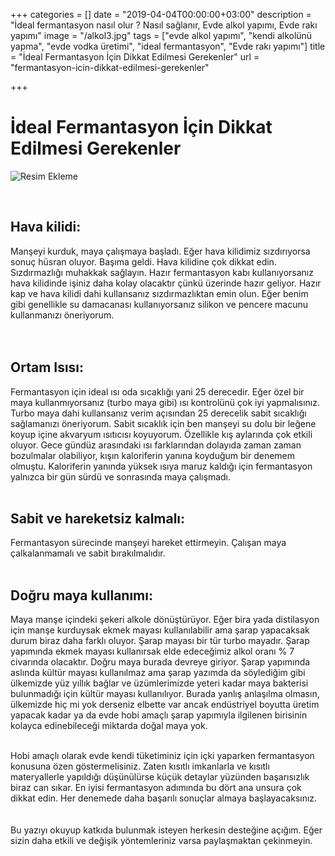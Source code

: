 +++
categories = []
date = "2019-04-04T00:00:00+03:00"
description = "İdeal fermantasyon nasıl olur ? Nasıl sağlanır, Evde alkol yapımı, Evde rakı yapımı"
image = "/alkol3.jpg"
tags = ["evde alkol yapımı", "kendi alkolünü yapma", "evde vodka üretimi", "ideal fermantasyon", "Evde rakı yapımı"]
title = "İdeal Fermantasyon İçin Dikkat Edilmesi Gerekenler"
url = "fermantasyon-icin-dikkat-edilmesi-gerekenler"

+++
# İdeal Fermantasyon İçin Dikkat Edilmesi Gerekenler

![Resim Ekleme](https://keyifleryerinde.com/wp-content/uploads/2018/08/mai%C5%9Fe-2-1024x842.jpg)

<br>

## Hava kilidi:

Manşeyi kurduk, maya çalışmaya başladı. Eğer hava kilidimiz sızdırıyorsa sonuç hüsran oluyor. Başıma geldi. Hava kilidine çok dikkat edin. Sızdırmazlığı muhakkak sağlayın. Hazır fermantasyon kabı kullanıyorsanız hava kilidinde işiniz daha kolay olacaktır çünkü üzerinde hazır geliyor. Hazır kap ve hava kilidi dahi kullansanız sızdırmazlıktan emin olun. Eğer benim gibi genellikle su damacanası kullanıyorsanız silikon ve pencere macunu kullanmanızı öneriyorum.  
<br><br>

## Ortam Isısı:

Fermantasyon için ideal ısı oda sıcaklığı yani 25 derecedir. Eğer özel bir maya kullanmıyorsanız (turbo maya gibi) ısı kontrolünü çok iyi yapmalısınız. Turbo maya dahi kullansanız verim açısından 25 derecelik sabit sıcaklığı sağlamanızı öneriyorum. Sabit sıcaklık için ben manşeyi su dolu bir leğene koyup içine akvaryum ısıtıcısı koyuyorum. Özellikle kış aylarında çok etkili oluyor. Gece gündüz arasındaki ısı farklarından dolayıda zaman zaman bozulmalar olabiliyor, kışın kaloriferin yanına koyduğum bir denemem olmuştu. Kaloriferin yanında yüksek ısıya maruz kaldığı için fermantasyon yalnızca bir gün sürdü ve sonrasında maya çalışmadı. <br><br>

## Sabit ve hareketsiz kalmalı:

Fermantasyon sürecinde manşeyi hareket ettirmeyin. Çalışan maya çalkalanmamalı ve sabit bırakılmalıdır. <br><br>

## Doğru maya kullanımı:

Maya manşe içindeki şekeri alkole dönüştürüyor. Eğer bira yada distilasyon için manşe kurduysak ekmek mayası kullanılabilir ama şarap yapacaksak durum biraz daha farklı oluyor. Şarap mayası bir tür turbo mayadır. Şarap yapımında ekmek mayası kullanırsak elde edeceğimiz alkol oranı % 7 civarında olacaktır. Doğru maya burada devreye giriyor. Şarap yapımında aslında kültür mayası kullanılmaz ama şarap yazımda da söylediğim gibi ülkemizde yüz yıllık bağlar ve üzümlerimizde yeteri kadar maya bakterisi bulunmadığı için kültür mayası kullanılıyor. Burada yanlış anlaşılma olmasın, ülkemizde hiç mi yok derseniz elbette var ancak endüstriyel boyutta üretim yapacak kadar ya da evde hobi amaçlı şarap yapımıyla ilgilenen birisinin kolayca edinebileceği miktarda doğal maya yok. <br><br>

Hobi amaçlı olarak evde kendi tüketiminiz için içki yaparken fermantasyon konusuna özen göstermelisiniz. Zaten kısıtlı imkanlarla ve kısıtlı materyallerle yapıldığı düşünülürse küçük detaylar yüzünden başarısızlık biraz can sıkar. En iyisi fermantasyon adımında bu dört ana unsura çok dikkat edin. Her denemede daha başarılı sonuçlar almaya başlayacaksınız. <br><br>  
Bu yazıyı okuyup katkıda bulunmak isteyen herkesin desteğine açığım. Eğer sizin daha etkili ve değişik yöntemleriniz varsa paylaşmaktan çekinmeyin.